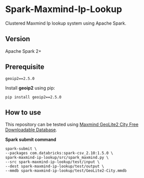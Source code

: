 # Spark-Maxmind-Ip-Lookup
Clustered Maxmind Ip lookup system using Apache Spark.

## Version
Apache Spark 2+

## Prerequisite
    geoip2==2.5.0
    
Install **geoip2** using pip:
    
    pip install geoip2==2.5.0

## How to use

This repository can be tested using [Maxmind GeoLite2 City Free Downloadable Database](http://dev.maxmind.com/geoip/geoip2/geolite2/).

**Spark submit command**

    spark-submit \
    --packages com.databricks:spark-csv_2.10:1.5.0 \
    spark-maxmind-ip-lookup/src/spark_maxmind.py \
    --src spark-maxmind-ip-lookup/test/input \
    --dest spark-maxmind-ip-lookup/test/output \
    --mmdb spark-maxmind-ip-lookup/test/GeoLite2-City.mmdb
